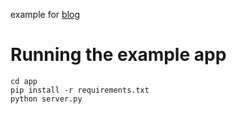 example for [blog](https://medium.com/p/bca7bc6aeae3)

# Running the example app

    cd app
    pip install -r requirements.txt
    python server.py
